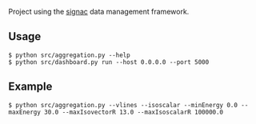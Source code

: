 Project using the [signac](https://signac.io) data management framework.

## Usage

```console
$ python src/aggregation.py --help
$ python src/dashboard.py run --host 0.0.0.0 --port 5000
```

## Example

```console
$ python src/aggregation.py --vlines --isoscalar --minEnergy 0.0 --maxEnergy 30.0 --maxIsovectorR 13.0 --maxIsoscalarR 100000.0
```
